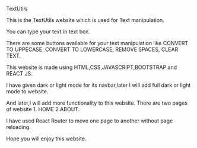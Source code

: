 
TextUtils

This is the TextUtils website which is used for Text manipulation.

You can type your text in text box. 

There are some buttons available for your text manipulation like CONVERT TO UPPECASE, CONVERT TO LOWERCASE, REMOVE SPACES, CLEAR TEXT. 

This website is made using HTML,CSS,JAVASCRIPT,BOOTSTRAP and REACT JS. 

I have given dark or light mode for its navbar,later I will add full dark or light mode to website. 

And later,I will add more functionality to this website. There are two pages of website 1. HOME 2.ABOUT. 

I have used React Router to move one page to another without page reloading. 

Hope you will enjoy this website.




